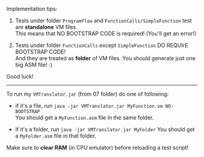 Implementation tips:

1. Tests under folder `ProgramFlow` and `FunctionCalls/SimpleFunction` test are **standalone** VM files.  
This means that NO BOOTSTRAP CODE is required! (You'll get an error!)

2. Tests under folder `FunctionCalls` except `SimpleFunction` DO REQUIrE BOOTSTRAP CODE!  
And they are treated as **folder** of VM files. You should generate just one big ASM file! :)

Good luck!

------------

To run my `VMTranslator.jar` (from 07 folder) do one of following:

- if it's a file, run `java -jar VMTranslator.jar MyFunction.vm NO-BOOTSTRAP`  
You should get a `MyFunction.asm` file in the same folder.

- if it's a folder, run `java -jar VMTranslator.jar MyFolder`
You should get a `MyFolder.asm` file in that folder.

Make sure to **clear RAM** (in CPU emulator) before reloading a test script!
